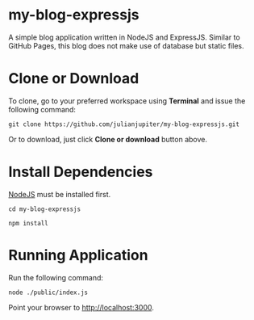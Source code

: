 # my-blog-expressjs
A simple blog application written in NodeJS and ExpressJS. Similar to GitHub Pages, this blog does not make use of database but static files.

# Clone or Download

To clone, go to your preferred workspace using **Terminal** and issue the following command:

`git clone https://github.com/julianjupiter/my-blog-expressjs.git`

Or to download, just click **Clone or download** button above.

# Install Dependencies

[NodeJS](https://nodejs.org) must be installed first.

`cd my-blog-expressjs`

`npm install`

# Running Application

Run the following command:

`node ./public/index.js`

Point your browser to [http://localhost:3000](http://localhost:3000).
